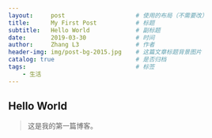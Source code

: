 ```yaml
---
layout:     post   				    # 使用的布局（不需要改）
title:      My First Post 			# 标题 
subtitle:   Hello World             # 副标题
date:       2019-03-30 				# 时间
author:     Zhang L3 				# 作者
header-img: img/post-bg-2015.jpg 	# 这篇文章标题背景图片
catalog: true 						# 是否归档
tags:								# 标签
    - 生活
---
```


## Hello World
>这是我的第一篇博客。